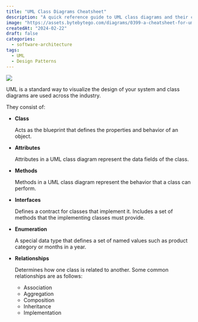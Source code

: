 ```yaml
---
title: "UML Class Diagrams Cheatsheet"
description: "A quick reference guide to UML class diagrams and their components."
image: "https://assets.bytebytego.com/diagrams/0399-a-cheatsheet-for-uml-class-diagrams.png"
createdAt: "2024-02-22"
draft: false
categories:
  - software-architecture
tags:
  - UML
  - Design Patterns
---
```


![](https://assets.bytebytego.com/diagrams/0399-a-cheatsheet-for-uml-class-diagrams.png)

UML is a standard way to visualize the design of your system and class diagrams are used across the industry.

They consist of:

*   **Class**

    Acts as the blueprint that defines the properties and behavior of an object.

*   **Attributes**

    Attributes in a UML class diagram represent the data fields of the class.

*   **Methods**

    Methods in a UML class diagram represent the behavior that a class can perform.

*   **Interfaces**

    Defines a contract for classes that implement it. Includes a set of methods that the implementing classes must provide.

*   **Enumeration**

    A special data type that defines a set of named values such as product category or months in a year.

*   **Relationships**

    Determines how one class is related to another. Some common relationships are as follows:

    *   Association
    *   Aggregation
    *   Composition
    *   Inheritance
    *   Implementation
